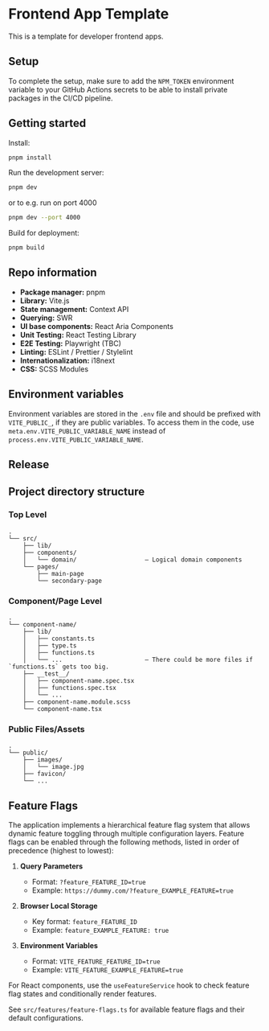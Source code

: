 # Frontend App Template

This is a template for developer frontend apps.

## Setup

To complete the setup, make sure to add the `NPM_TOKEN` environment variable to your GitHub Actions secrets to be able to install private packages in the CI/CD pipeline.

## Getting started

Install:

```bash
pnpm install
```

Run the development server:

```bash
pnpm dev
```

or to e.g. run on port 4000

```bash
pnpm dev --port 4000
```

Build for deployment:

```bash
pnpm build
```

## Repo information

- **Package manager:** pnpm
- **Library:** Vite.js
- **State management:** Context API
- **Querying:** SWR
- **UI base components:** React Aria Components
- **Unit Testing:** React Testing Library
- **E2E Testing:** Playwright (TBC)
- **Linting:** ESLint / Prettier / Stylelint
- **Internationalization:** i18next
- **CSS:** SCSS Modules

## Environment variables

Environment variables are stored in the `.env` file and should be prefixed with `VITE_PUBLIC_`, if they are public variables. To access them in the code, use `meta.env.VITE_PUBLIC_VARIABLE_NAME` instead of `process.env.VITE_PUBLIC_VARIABLE_NAME`.

## Release

## Project directory structure

### Top Level

```text
.
└── src/
    ├── lib/
    ├── components/
    │   └── domain/                   — Logical domain components
    └── pages/
        ├── main-page
        └── secondary-page
```

### Component/Page Level

```text
.
└── component-name/
    ├── lib/
    │   ├── constants.ts
    │   ├── type.ts
    │   ├── functions.ts
    │   └── ...                       — There could be more files if `functions.ts` gets too big.
    ├── __test__/
    │   ├── component-name.spec.tsx
    │   ├── functions.spec.tsx
    │   └── ...
    ├── component-name.module.scss
    └── component-name.tsx
```

### Public Files/Assets

```text
.
└── public/
    ├── images/
    │   └── image.jpg
    ├── favicon/
    └── ...
```

## Feature Flags

The application implements a hierarchical feature flag system that allows dynamic feature toggling through multiple configuration layers. Feature flags can be enabled through the following methods, listed in order of precedence (highest to lowest):

1. **Query Parameters**
   - Format: `?feature_FEATURE_ID=true`
   - Example: `https://dummy.com/?feature_EXAMPLE_FEATURE=true`

2. **Browser Local Storage**
   - Key format: `feature_FEATURE_ID`
   - Example: `feature_EXAMPLE_FEATURE: true`

3. **Environment Variables**
   - Format: `VITE_FEATURE_FEATURE_ID=true`
   - Example: `VITE_FEATURE_EXAMPLE_FEATURE=true`

For React components, use the `useFeatureService` hook to check feature flag states and conditionally render features.

See `src/features/feature-flags.ts` for available feature flags and their default configurations.
